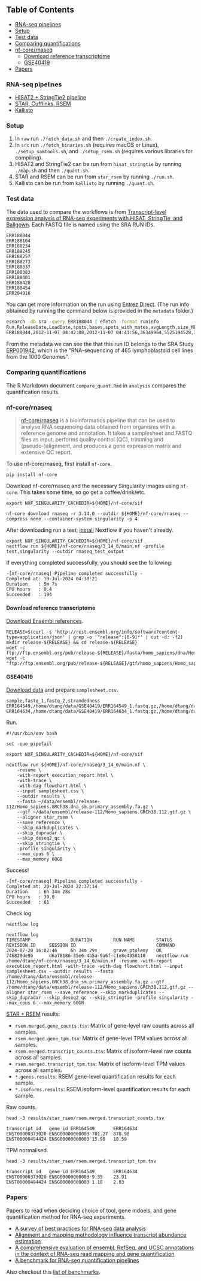 ## Table of Contents

- [RNA-seq pipelines](#rna-seq-pipelines)
- [Setup](#setup)
- [Test data](#test-data)
- [Comparing quantifications](#comparing-quantifications)
- [nf-core/rnaseq](#nf-corernaseq)
  - [Download reference transcriptome](#download-reference-transcriptome)
  - [GSE40419](#gse40419)
- [Papers](#papers)

### RNA-seq pipelines

* [HISAT2 + StringTie2 pipeline](https://davetang.org/muse/2017/10/25/getting-started-hisat-stringtie-ballgown/)
* [STAR, Cufflinks, RSEM](https://pubmed.ncbi.nlm.nih.gov/27662878/)
* [Kallisto](https://pachterlab.github.io/kallisto/starting)

### Setup

1. In `raw` run `./fetch_data.sh` and then `./create_index.sh`.
2. In `src` run `./fetch_binaries.sh` (requires macOS or Linux), `./setup_samtools.sh`, and `./setup_rsem.sh` (requires various libraries for compiling).
3. HISAT2 and StringTie2 can be run from `hisat_stringtie` by running `./map.sh` and then `./quant.sh`.
4. STAR and RSEM can be run from `star_rsem` by running `./run.sh`.
5. Kallisto can be run from `kallisto` by running `./quant.sh`.

### Test data

The data used to compare the workflows is from [Transcript-level expression analysis of RNA-seq experiments with HISAT, StringTie, and Ballgown](https://www.ncbi.nlm.nih.gov/pmc/articles/PMC5032908/). Each FASTQ file is named using the SRA RUN IDs.

```
ERR188044
ERR188104
ERR188234
ERR188245
ERR188257
ERR188273
ERR188337
ERR188383
ERR188401
ERR188428
ERR188454
ERR204916
```

You can get more information on the run using [Entrez Direct](https://www.ncbi.nlm.nih.gov/home/tools/). (The run info obtained by running the command below is provided in the `metadata` folder.)

```bash
esearch -db sra -query ERR188044 | efetch -format runinfo
Run,ReleaseDate,LoadDate,spots,bases,spots_with_mates,avgLength,size_MB,AssemblyName,download_path,Experiment,LibraryName,LibraryStrategy,LibrarySelection,LibrarySource,LibraryLayout,InsertSize,InsertDev,Platform,Model,SRAStudy,BioProject,Study_Pubmed_id,ProjectID,Sample,BioSample,SampleType,TaxID,ScientificName,SampleName,g1k_pop_code,source,g1k_analysis_group,Subject_ID,Sex,Disease,Tumor,Affection_Status,Analyte_Type,Histological_Type,Body_Site,CenterName,Submission,dbgap_study_accession,Consent,RunHash,ReadHash
ERR188044,2012-11-07 04:42:08,2012-11-07 04:41:56,36349964,5525194528,36349964,152,3596,,https://sra-downloadb.st-va.ncbi.nlm.nih.gov/sos2/sra-pub-run-3/ERR188044/ERR188044.1,ERX162864,NA18498.2.M_120131_1 extract,RNA-Seq,cDNA,TRANSCRIPTOMIC,PAIRED,280,0,ILLUMINA,Illumina HiSeq 2000,ERP001942,PRJEB3366,,204869,ERS185292,SAMEA1573216,simple,9606,Homo sapiens,SAMEA1573216,,,,,,,no,,,,,CRG,ERA169774,,public,3DDC6C2865E755D74EBB7702A5BAC58E,D5681D67D5A545BF09827BA3E3C2706D
```

From the metadata we can see the that this run ID belongs to the SRA Study [ERP001942](https://trace.ncbi.nlm.nih.gov/Traces/sra/sra.cgi?study=ERP001942), which is the "RNA-sequencing of 465 lymphoblastoid cell lines from the 1000 Genomes".

### Comparing quantifications

The R Markdown document `compare_quant.Rmd` in `analysis` compares the quantification results.

### nf-core/rnaseq

> [nf-core/rnaseq](https://github.com/nf-core/RNAseq) is a bioinformatics pipeline that can be used to analyse RNA sequencing data obtained from organisms with a reference genome and annotation. It takes a samplesheet and FASTQ files as input, performs quality control (QC), trimming and (pseudo-)alignment, and produces a gene expression matrix and extensive QC report.

To use nf-core/rnaseq, first install `nf-core`.

```console
pip install nf-core
```

Download nf-core/rnaseq and the necessary Singularity images using `nf-core`. This takes some time, so go get a coffee/drink/etc.

```console
export NXF_SINGULARITY_CACHEDIR=${HOME}/nf-core/sif

nf-core download rnaseq -r 3.14.0 --outdir ${HOME}/nf-core/rnaseq --compress none --container-system singularity -p 4
```

After downloading run a test; [install](https://www.nextflow.io/docs/latest/install.html) Nextflow if you haven't already.

```console
export NXF_SINGULARITY_CACHEDIR=${HOME}/nf-core/sif
nextflow run ${HOME}/nf-core/rnaseq/3_14_0/main.nf -profile test,singularity --outdir rnaseq_test_output
```

If everything completed successfully, you should see the following:

```
-[nf-core/rnaseq] Pipeline completed successfully -
Completed at: 19-Jul-2024 04:30:21
Duration    : 5m 7s
CPU hours   : 0.4
Succeeded   : 194
```

#### Download reference transcriptome

[Download Ensembl references](https://nf-co.re/rnaseq/3.14.0/docs/usage/#reference-genome-options).

```console
RELEASE=$(curl -s 'http://rest.ensembl.org/info/software?content-type=application/json' | grep -o '"release":[0-9]*' | cut -d: -f2)
mkdir release-${RELEASE} && cd release-${RELEASE}
wget -c ftp://ftp.ensembl.org/pub/release-${RELEASE}/fasta/homo_sapiens/dna/Homo_sapiens.GRCh38.dna_sm.primary_assembly.fa.gz
wget -c "ftp://ftp.ensembl.org/pub/release-${RELEASE}/gtf/homo_sapiens/Homo_sapiens.GRCh38.${RELEASE}.gtf.gz"
```

#### GSE40419

[Download data](https://github.com/davetang/research_parasite?tab=readme-ov-file#example) and prepare `samplesheet.csv`.

```
sample,fastq_1,fastq_2,strandedness
ERR164549,/home/dtang/data/GSE40419/ERR164549_1.fastq.gz,/home/dtang/data/GSE40419/ERR164549_2.fastq.gz,auto
ERR164634,/home/dtang/data/GSE40419/ERR164634_1.fastq.gz,/home/dtang/data/GSE40419/ERR164634_2.fastq.gz,auto
```

Run.

```console
#!/usr/bin/env bash

set -euo pipefail

export NXF_SINGULARITY_CACHEDIR=${HOME}/nf-core/sif

nextflow run ${HOME}/nf-core/rnaseq/3_14_0/main.nf \
    -resume \
    -with-report execution_report.html \
    -with-trace \
    -with-dag flowchart.html \
    --input samplesheet.csv \
    --outdir results \
    --fasta ~/data/ensembl/release-112/Homo_sapiens.GRCh38.dna_sm.primary_assembly.fa.gz \
    --gtf ~/data/ensembl/release-112/Homo_sapiens.GRCh38.112.gtf.gz \
    --aligner star_rsem \
    --save_reference \
    --skip_markduplicates \
    --skip_dupradar \
    --skip_deseq2_qc \
    --skip_stringtie \
    -profile singularity \
    --max_cpus 6 \
    --max_memory 60GB
```

Success!

```
-[nf-core/rnaseq] Pipeline completed successfully -
Completed at: 20-Jul-2024 22:37:14
Duration    : 6h 34m 28s
CPU hours   : 39.0
Succeeded   : 61
```

Check log

```console
nextflow log
```
```
nextflow log
TIMESTAMP               DURATION        RUN NAME        STATUS  REVISION ID     SESSION ID                              COMMAND
2024-07-20 16:02:46     6h 34m 29s      grave_ptolemy   OK      746820de9b      d6a78186-35e6-4b5a-9a6f-c1e8e4358110    nextflow run /home/dtang/nf-core/rnaseq/3_14_0/main.nf -resume -with-report execution_report.html -with-trace -with-dag flowchart.html --input samplesheet.csv --outdir results --fasta /home/dtang/data/ensembl/release-112/Homo_sapiens.GRCh38.dna_sm.primary_assembly.fa.gz --gtf /home/dtang/data/ensembl/release-112/Homo_sapiens.GRCh38.112.gtf.gz --aligner star_rsem --save_reference --skip_markduplicates --skip_dupradar --skip_deseq2_qc --skip_stringtie -profile singularity --max_cpus 6 --max_memory 60GB
```

[STAR + RSEM](https://nf-co.re/rnaseq/3.14.0/docs/output/#star-via-rsem) results:

* `rsem.merged.gene_counts.tsv`: Matrix of gene-level raw counts across all samples.
* `rsem.merged.gene_tpm.tsv`: Matrix of gene-level TPM values across all samples.
* `rsem.merged.transcript_counts.tsv`: Matrix of isoform-level raw counts across all samples.
* `rsem.merged.transcript_tpm.tsv`: Matrix of isoform-level TPM values across all samples.
* `*.genes.results`: RSEM gene-level quantification results for each sample.
* `*.isoforms.results`: RSEM isoform-level quantification results for each sample.

Raw counts.

```console
head -3 results/star_rsem/rsem.merged.transcript_counts.tsv
```
```
transcript_id   gene_id ERR164549       ERR164634
ENST00000373020 ENSG00000000003 701.27  878.98
ENST00000494424 ENSG00000000003 15.90   18.59
```

TPM normalised.

```console
head -3 results/star_rsem/rsem.merged.transcript_tpm.tsv
```
```
transcript_id   gene_id ERR164549       ERR164634
ENST00000373020 ENSG00000000003 9.35    23.91
ENST00000494424 ENSG00000000003 1.18    2.83
```

### Papers

Papers to read when deciding choice of tool, gene mdoels, and gene quantification method for RNA-seq experiments.

* [A survey of best practices for RNA-seq data analysis](https://pubmed.ncbi.nlm.nih.gov/26813401/)
* [Alignment and mapping methodology influence transcript abundance estimation](https://www.biorxiv.org/content/10.1101/657874v2)
* [A comprehensive evaluation of ensembl, RefSeq, and UCSC annotations in the context of RNA-seq read mapping and gene quantification](https://pubmed.ncbi.nlm.nih.gov/25765860/)
* [A benchmark for RNA-seq quantification pipelines](https://pubmed.ncbi.nlm.nih.gov/27107712/)

Also checkout this [list of benchmarks](https://github.com/j-andrews7/awesome-bioinformatics-benchmarks#rna-seq).

